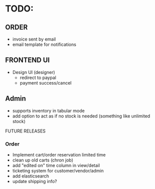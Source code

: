 # TODO:

## ORDER
- invoice sent by email
- email template for notifications

## FRONTEND UI
- Design UI (designer)
    - redirect to paypal
    - payment success/cancel

## Admin
- supports inventory in tabular mode
- add option to act as if no stock is needed (something like unlimited stock)

FUTURE RELEASES
### Order
- Implement cart/order reservation limited time
- clean up old carts (chron job)
- add "edited on" time column in view/detail
- ticketing system for customer/vendor/admin
- add elasticsearch
- update shipping info?

